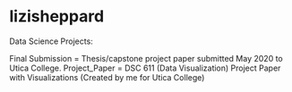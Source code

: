 # lizisheppard
Data Science Projects: 

Final Submission = Thesis/capstone project paper submitted May 2020 to Utica College.
Project_Paper = DSC 611 (Data Visualization) Project Paper with Visualizations (Created by me for Utica College)

